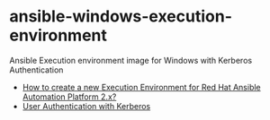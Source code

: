 # ansible-windows-execution-environment
Ansible Execution environment image for Windows with Kerberos Authentication 


- [How to create a new Execution Environment for Red Hat Ansible Automation Platform 2.x?](https://access.redhat.com/solutions/6654601)
- [User Authentication with Kerberos](https://docs.ansible.com/ansible-tower/latest/html/administration/kerberos_auth.html?extIdCarryOver=true&intcmp=701f20000012ngPAAQ&sc_cid=701f2000001OH7YAAW)